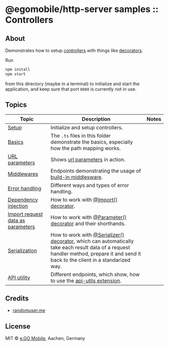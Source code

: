 # @egomobile/http-server samples :: Controllers

## About

Demonstrates how to setup [controllers](https://github.com/egomobile/node-http-server/wiki/Controllers) with things like [decorators](https://www.typescriptlang.org/docs/handbook/decorators.html).

Run

```bash
npm install
npm start
```

from this directory (maybe in a terminal) to initialize and start the application, and keep sure that port `8080` is currently not in use.

## Topics

| Topic | Description | Notes |
|-------|-------------|-------|
| [Setup](./src/index.ts) | Initialize and setup controllers. | |
| [Basics](./src/controllers) | The `.ts` files in this folder demonstrate the basics, especially how the path mapping works. | |
| [URL parameters](./src/controllers/url-parameters) | Shows [url parameters](https://egomobile.github.io/node-http-server/interfaces/IHttpRequest.html#params) in action. | |
| [Middlewares](./src/controllers/middlewares) | Endpoints demonstrating the usage of [build-in middlesware](https://github.com/egomobile/node-http-server/tree/master/src/middlewares). | |
| [Error handling](./src/controllers/errors) | Different ways and types of error handling. | |
| [Dependency injection](./src/controllers/imports) | How to work with [@Import() decorator](https://egomobile.github.io/node-http-server/modules.html#Import). | |
| [Import request data as parameters](./src/controllers/parameter-decorator) | How to work with [@Parameter() decorator](https://egomobile.github.io/node-http-server/modules.html#Parameter) and their shorthands. | |
| [Serialization](./src/controllers/serializer) | How to work with [@Serializer() decorator](https://egomobile.github.io/node-http-server/modules.html#Serializer), which can automatically take each result data of a request handler method, prepare it and send it back to the client in a standarized way. | |
| [API utility](./src/controllers/utils) | Different endpoints, which show, how to use the [api-utils extension](https://github.com/egomobile/node-api-utils). | |

## Credits

- [randomuser.me](https://randomuser.me/)

## License

MIT © [e.GO Mobile](https://e-go-mobile.com/), Aachen, Germany
